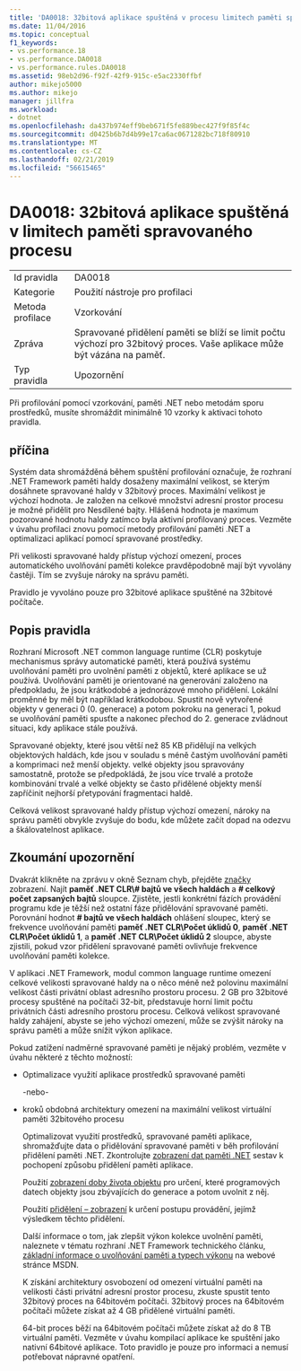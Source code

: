 ```yaml
---
title: 'DA0018: 32bitová aplikace spuštěná v procesu limitech paměti spravovaného | Dokumentace Microsoftu'
ms.date: 11/04/2016
ms.topic: conceptual
f1_keywords:
- vs.performance.18
- vs.performance.DA0018
- vs.performance.rules.DA0018
ms.assetid: 98eb2d96-f92f-42f9-915c-e5ac2330ffbf
author: mikejo5000
ms.author: mikejo
manager: jillfra
ms.workload:
- dotnet
ms.openlocfilehash: da437b974eff9beb671f5fe889bec427f9f85f4c
ms.sourcegitcommit: d0425b6b7d4b99e17ca6ac0671282bc718f80910
ms.translationtype: MT
ms.contentlocale: cs-CZ
ms.lasthandoff: 02/21/2019
ms.locfileid: "56615465"
---
```

# <a name="da0018-32-bit-application-running-at-process-managed-memory-limits"></a>DA0018: 32bitová aplikace spuštěná v limitech paměti spravovaného procesu

|||
|-|-|
|Id pravidla|DA0018|
|Kategorie|Použití nástroje pro profilaci|
|Metoda profilace|Vzorkování|
|Zpráva|Spravované přidělení paměti se blíží se limit počtu výchozí pro 32bitový proces. Vaše aplikace může být vázána na paměť.|
|Typ pravidla|Upozornění|

 Při profilování pomocí vzorkování, paměti .NET nebo metodám sporu prostředků, musíte shromáždit minimálně 10 vzorky k aktivaci tohoto pravidla.

## <a name="cause"></a>příčina
 Systém data shromážděná během spuštění profilování označuje, že rozhraní .NET Framework paměti haldy dosaženy maximální velikost, se kterým dosáhnete spravované haldy v 32bitový proces. Maximální velikost je výchozí hodnota. Je založen na celkové množství adresní prostor procesu je možné přidělit pro Nesdílené bajty. Hlášená hodnota je maximum pozorované hodnotu haldy zatímco byla aktivní profilovaný proces. Vezměte v úvahu profilaci znovu pomocí metody profilování paměti .NET a optimalizaci aplikací pomocí spravované prostředky.

 Při velikosti spravované haldy přístup výchozí omezení, proces automatického uvolňování paměti kolekce pravděpodobně mají být vyvolány častěji. Tím se zvyšuje nároky na správu paměti.

 Pravidlo je vyvoláno pouze pro 32bitové aplikace spuštěné na 32bitové počítače.

## <a name="rule-description"></a>Popis pravidla
 Rozhraní Microsoft .NET common language runtime (CLR) poskytuje mechanismus správy automatické paměti, která používá systému uvolňování paměti pro uvolnění paměti z objektů, které aplikace se už používá. Uvolňování paměti je orientované na generování založeno na předpokladu, že jsou krátkodobé a jednorázové mnoho přidělení. Lokální proměnné by měl být například krátkodobou. Spustit nově vytvořené objekty v generaci 0 (0. generace) a potom pokroku na generaci 1, pokud se uvolňování paměti spusťte a nakonec přechod do 2. generace zvládnout situaci, kdy aplikace stále používá.

 Spravované objekty, které jsou větší než 85 KB přidělují na velkých objektových haldách, kde jsou v souladu s méně častým uvolňování paměti a komprimaci než menší objekty. velké objekty jsou spravovány samostatně, protože se předpokládá, že jsou více trvalé a protože kombinování trvalé a velké objekty se často přidělené objekty menší zapříčinit nejhorší přetypování fragmentaci haldě.

 Celková velikost spravované haldy přístup výchozí omezení, nároky na správu paměti obvykle zvyšuje do bodu, kde můžete začít dopad na odezvu a škálovatelnost aplikace.

## <a name="how-to-investigate-a-warning"></a>Zkoumání upozornění
 Dvakrát klikněte na zprávu v okně Seznam chyb, přejděte [značky](../profiling/marks-view.md) zobrazení. Najít **paměť .NET CLR\\# bajtů ve všech haldách** a **# celkový počet zapsaných bajtů** sloupce. Zjistěte, jestli konkrétní fázích provádění programu kde je těžší než ostatní fáze přidělování spravované paměti. Porovnání hodnot **# bajtů ve všech haldách** ohlášení sloupec, který se frekvence uvolňování paměti **paměť .NET CLR\\Počet úklidů 0**, **paměť .NET CLR\\Počet úklidů 1**, a **paměť .NET CLR\\Počet úklidů 2** sloupce, abyste zjistili, pokud vzor přidělení spravované paměti ovlivňuje frekvence uvolňování paměti kolekce.

 V aplikaci .NET Framework, modul common language runtime omezení celkové velikosti spravované haldy na o něco méně než polovinu maximální velikost části privátní oblast adresního prostoru procesu. 2 GB pro 32bitové procesy spuštěné na počítači 32-bit, představuje horní limit počtu privátních části adresního prostoru procesu. Celková velikost spravované haldy zahájení, abyste se jeho výchozí omezení, může se zvýšit nároky na správu paměti a může snížit výkon aplikace.

 Pokud zatížení nadměrné spravované paměti je nějaký problém, vezměte v úvahu některé z těchto možností:

- Optimalizace využití aplikace prostředků spravované paměti

   -nebo-

- kroků obdobná architektury omezení na maximální velikost virtuální paměti 32bitového procesu

  Optimalizovat využití prostředků, spravované paměti aplikace, shromažďujte data o přidělování spravované paměti v běh profilování přidělení paměti .NET. Zkontrolujte [zobrazení dat paměti .NET](../profiling/dotnet-memory-data-views.md) sestav k pochopení způsobu přidělení paměti aplikace.

  Použití [zobrazení doby života objektu](../profiling/object-lifetime-view.md) pro určení, které programových datech objekty jsou zbývajících do generace a potom uvolnit z něj.

  Použití [přidělení – zobrazení](../profiling/dotnet-memory-allocations-view.md) k určení postupu provádění, jejímž výsledkem těchto přidělení.

  Další informace o tom, jak zlepšit výkon kolekce uvolnění paměti, naleznete v tématu rozhraní .NET Framework technického článku, [základní informace o uvolňování paměti a typech výkonu](http://go.microsoft.com/fwlink/?LinkId=177946) na webové stránce MSDN.

  K získání architektury osvobození od omezení virtuální paměti na velikosti části privátní adresní prostor procesu, zkuste spustit tento 32bitový proces na 64bitovém počítači.  32bitový proces na 64bitovém počítači můžete získat až 4 GB přidělené virtuální paměti.

  64-bit proces běží na 64bitovém počítači můžete získat až do 8 TB virtuální paměti. Vezměte v úvahu kompilací aplikace ke spuštění jako nativní 64bitové aplikace. Toto pravidlo je pouze pro informaci a nemusí potřebovat nápravné opatření.